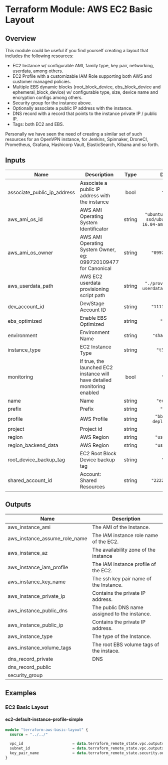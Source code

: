 # Terraform Module: AWS EC2 Basic Layout

## Overview

This module could be useful if you find yourself creating a layout that includes the following resources:

* EC2 Instance w/ configurable AMI, family type, key pair, networking, userdata, among others.
* EC2 Profile with a customizable IAM Role supporting both AWS and customer managed policies.
* Multiple EBS dynamic blocks (root_block_device, ebs_block_device and ephemeral_block_device) w/ configurable type, size, device name and encryption configs among others.
* Security group for the instance above.
* Optionally associate a public IP address with the instance.
* DNS record with a record that points to the instance private IP / public IP.
* Tags: both EC2 and EBS.

Personally we have seen the need of creating a similar set of such resources for an OpenVPN instance, for Jenkins, Spinnaker, DroneCI, Prometheus, Grafana, Hashicorp Vault, ElasticSearch, Kibana and so forth.

<!-- BEGINNING OF PRE-COMMIT-TERRAFORM DOCS HOOK -->
## Inputs

| Name | Description | Type | Default | Required |
|------|-------------|:----:|:-----:|:-----:|
| associate\_public\_ip\_address | Associate a public IP address with the instance | bool | `"true"` | no |
| aws\_ami\_os\_id | AWS AMI Operating System Identificator | string | `"ubuntu/images/hvm-ssd/ubuntu-xenial-16.04-amd64-server-*"` | no |
| aws\_ami\_os\_owner | AWS AMI Operating System Owner, eg: 099720109477 for Canonical | string | `"099720109477"` | no |
| aws\_userdata\_path | AWS EC2 userdata provisioning script path | string | `"./provisioner/aws-userdata/userdata.sh"` | no |
| dev\_account\_id | Dev/Stage Account ID | string | `"111111111111"` | no |
| ebs\_optimized | Enable EBS Optimized | string | `"false"` | no |
| environment | Environment Name | string | `"shared-test"` | no |
| instance\_type | EC2 Instance Type | string | `"t3.micro"` | no |
| monitoring | If true, the launched EC2 instance will have detailed monitoring enabled | bool | `"true"` | no |
| name | Name | string | `"ec2-test"` | no |
| prefix | Prefix | string | `"infra"` | no |
| profile | AWS Profile | string | `"bb-shared-deploymaster"` | no |
| project | Project id | string | `"bb"` | no |
| region | AWS Region | string | `"us-east-1"` | no |
| region\_backend\_data | AWS Region | string | `"us-east-1"` | no |
| root\_device\_backup\_tag | EC2 Root Block Device backup tag | string | `"True"` | no |
| shared\_account\_id | Account: Shared Resources | string | `"222222222222"` | no |

## Outputs

| Name | Description |
|------|-------------|
| aws\_instance\_ami | The AMI of the Instance. |
| aws\_instance\_assume\_role\_name | The IAM instance role name of the EC2. |
| aws\_instance\_az | The availability zone of the instance |
| aws\_instance\_iam\_profile | The IAM instance profile of the EC2. |
| aws\_instance\_key\_name | The ssh key pair name of the Instance. |
| aws\_instance\_private\_ip | Contains the private IP address. |
| aws\_instance\_public\_dns | The public DNS name assigned to the instance. |
| aws\_instance\_public\_ip | Contains the private IP address. |
| aws\_instance\_type | The type of the Instance. |
| aws\_instance\_volume\_tags | The root EBS volume tags of the instace. |
| dns\_record\_private | DNS |
| dns\_record\_public |  |
| security\_group |  |

<!-- END OF PRE-COMMIT-TERRAFORM DOCS HOOK -->

## Examples

### EC2 Basic Layout

#### ec2-default-instance-profile-simple

```terraform
module "terraform-aws-basic-layout" {
  source = "../../"

  vpc_id                      = data.terraform_remote_state.vpc.outputs.vpc_id
  subnet_id                   = data.terraform_remote_state.vpc.outputs.public_subnets[0]
  key_pair_name               = data.terraform_remote_state.security.outputs.aws_key_pair_name
}
```
